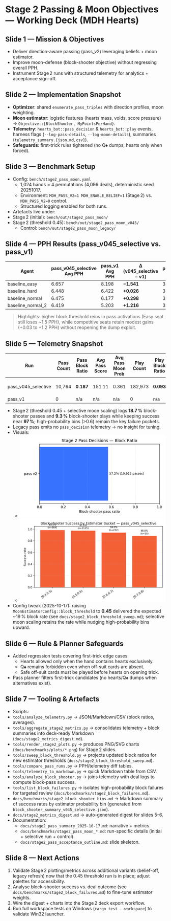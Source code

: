 # Stage 2 Passing & Moon Objectives — Working Deck (MDH Hearts)

## Slide 1 — Mission & Objectives
- Deliver direction-aware passing (pass_v2) leveraging beliefs + moon estimator.
- Improve moon-defense (block-shooter objective) without regressing overall PPH.
- Instrument Stage 2 runs with structured telemetry for analytics + acceptance sign-off.

## Slide 2 — Implementation Snapshot
- **Optimizer**: shared `enumerate_pass_triples` with direction profiles, moon weighting.
- **Moon estimator**: logistic features (hearts mass, voids, score pressure) → `Objective::{BlockShooter, MyPointsPerHand}`.
- **Telemetry**: `hearts_bot::pass_decision` & `hearts_bot::play` events, harness flags (`--log-pass-details`, `--log-moon-details`), summaries (`telemetry_summary.{json,md,csv}`).
- **Safeguards**: first-trick rules tightened (no Q♠ dumps, hearts only when forced).

## Slide 3 — Benchmark Setup
- Config: `bench/stage2_pass_moon.yaml`
  - 1,024 hands × 4 permutations (4,096 deals), deterministic seed 20251017.
  - Environment: `MDH_PASS_V2=1 MDH_ENABLE_BELIEF=1` (Stage 2) vs. `MDH_PASS_V2=0` control.
  - Structured logging enabled for both runs.
- Artefacts live under:
- Stage 2 (initial): `bench/out/stage2_pass_moon/`
- Stage 2 (threshold 0.45): `bench/out/stage2_pass_moon_v045/`
  - Control: `bench/out/stage2_pass_moon_legacy/`

## Slide 4 — PPH Results (pass_v045_selective vs. pass_v1)
| Agent | pass_v045_selective Avg PPH | pass_v1 Avg PPH | Δ (v045_selective − v1) | pass_v045_selective Win % | pass_v1 Win % | pass_v045_selective Moon % | pass_v1 Moon % |
|-------|----------------|----------------|------------------------|---------------|---------------|----------------|----------------|
| baseline_easy | 6.657 | 8.198 | **−1.541** | 39.7% | 28.4% | 0.2% | 0.8% |
| baseline_hard | 6.448 | 6.422 | **+0.026** | 30.3% | 32.5% | 0.6% | 0.5% |
| baseline_normal | 6.475 | 6.177 | **+0.298** | 30.6% | 33.0% | 0.7% | 0.5% |
| baseline_normal_2 | 6.419 | 5.203 | **+1.216** | 32.3% | 42.5% | 1.1% | 0.5% |

> Highlights: higher block threshold reins in pass activations (Easy seat still loses ~1.5 PPH), while competitive seats retain modest gains (+0.03 to +1.2 PPH) without reopening the dump exploit.

## Slide 5 — Telemetry Snapshot
| Run | Pass Count | Pass Block Ratio | Avg Pass Score | Avg Pass Moon Prob | Play Count | Play Block Ratio | Block Pass Success |
| --- | ---------- | ---------------- | -------------- | ------------------- | ---------- | ---------------- | ------------------ |
| pass_v045_selective | 10,764 | **0.187** | 151.11 | 0.361 | 182,973 | **0.093** | **2,010 / 2,071 (97.1 %)** |
| pass_v1 | 0 | n/a | n/a | n/a | 0 | n/a | n/a |

- Stage 2 (threshold 0.45 + selective moon scaling) logs **18.7 %** block-shooter passes and **9.3 %** block-shooter plays while keeping success near **97 %**; high-probability bins (>0.6) remain the key failure pockets.
- Legacy pass emits no `pass_decision` telemetry → no insight for tuning.
- Visuals: 
  - ![Block ratio by run](benchmarks/plots/stage2_pass_block_ratio.png)
  - ![Success by probability bucket](benchmarks/plots/stage2_block_success_bins_pass_v045_selective.png)
- Config tweak (2025-10-17): raising `MoonEstimatorConfig::block_threshold` to **0.45** delivered the expected ~19 % block rate (see `docs/stage2_block_threshold_sweep.md`); selective moon scaling retains the rate while nudging high-probability bins upward.

## Slide 6 — Rule & Planner Safeguards
- Added regression tests covering first-trick edge cases:
  - Hearts allowed only when the hand contains hearts exclusively.
  - Q♠ remains forbidden even when off-suit cards are absent.
  - Safe off-suit cards must be played before hearts on opening trick.
- Pass planner filters first-trick candidates (no hearts/Q♠ dumps when alternatives exist).

## Slide 7 — Tooling & Artefacts
- Scripts:
- `tools/analyze_telemetry.py` → JSON/Markdown/CSV (block ratios, averages).
- `tools/aggregate_stage2_metrics.py` → consolidates telemetry + block summaries into deck-ready Markdown (`docs/stage2_metrics_digest.md`).
- `tools/render_stage2_plots.py` → produces PNG/SVG charts (`docs/benchmarks/plots/*.png`) for Stage 2 slides.
- `tools/sweep_block_threshold.py` → projects updated block ratios for new estimator thresholds (`docs/stage2_block_threshold_sweep.md`).
- `tools/compare_pass_runs.py` → PPH/telemetry diff tables.
- `tools/telemetry_to_markdown.py` → quick Markdown table from CSV.
- `tools/analyze_block_shooter.py` → joins telemetry with deal logs to compute block-pass success.
- `tools/list_block_failures.py` → isolates high-probability block failures for targeted review (`docs/benchmarks/stage2_block_failures.md`).
- `docs/benchmarks/stage2_block_shooter_bins.md` → Markdown summary of success rates by estimator probability bin (generated from `block_shooter_summary_v045_selective.json`).
- `docs/stage2_metrics_digest.md` → auto-generated digest for slides 5–6.
- Documentation:
  - `docs/stage2_pass_summary_2025-10-17.md`: narrative + metrics.
  - `docs/benchmarks/stage2_pass_moon_*.md`: run-specific details (initial + selective run + control).
  - `docs/stage2_pass_acceptance_outline.md`: slide skeleton.

## Slide 8 — Next Actions
1. Validate Stage 2 plotting/metrics across additional variants (belief-off, legacy refresh) now that the 0.45 threshold run is in place; adjust palettes for accessibility.
2. Analyse block-shooter success vs. deal outcome (see `docs/benchmarks/stage2_block_failures.md`) to fine-tune estimator weights.
3. Wire the digest + charts into the Stage 2 deck export workflow.
4. Run full workspace tests on Windows (`cargo test --workspace`) to validate Win32 launcher.
